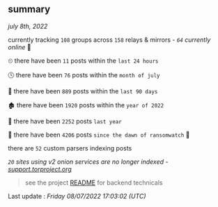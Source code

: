 
## summary
_july 8th, 2022_

currently tracking `108` groups across `158` relays & mirrors - _`64` currently online_ 📡

⏲ there have been `11` posts within the `last 24 hours`

🕓 there have been `76` posts within the `month of july`

📅 there have been `889` posts within the `last 90 days`

🏚 there have been `1920` posts within the `year of 2022`

🚀 there have been `2252` posts `last year`

🦕 there have been `4206` posts `since the dawn of ransomwatch` 🐣

there are `52` custom parsers indexing posts

_`20` sites using v2 onion services are no longer indexed - [support.torproject.org](https://support.torproject.org/onionservices/v2-deprecation/)_

> see the project [README](https://github.com/jmousqueton/ransomwatch#readme) for backend technicals



Last update : _Friday 08/07/2022 17:03:02 (UTC)_


